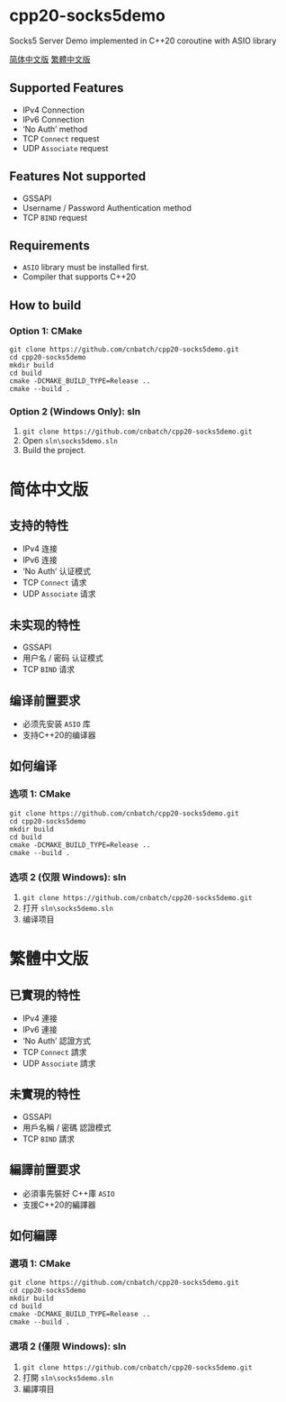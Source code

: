 # cpp20-socks5demo
Socks5 Server Demo implemented in C++20 coroutine with ASIO library

[简体中文版](#简体中文版)
[繁體中文版](#繁體中文版)

## Supported Features
- IPv4 Connection
- IPv6 Connection
- ‘No Auth’ method
- TCP `Connect` request
- UDP `Associate` request

## Features Not supported
- GSSAPI
- Username / Password Authentication method
- TCP `BIND` request

## Requirements
- `ASIO` library must be installed first.
- Compiler that supports C++20

## How to build
### Option 1: CMake
```
git clone https://github.com/cnbatch/cpp20-socks5demo.git
cd cpp20-socks5demo
mkdir build
cd build
cmake -DCMAKE_BUILD_TYPE=Release ..
cmake --build .
```

### Option 2 (Windows Only): sln
1. `git clone https://github.com/cnbatch/cpp20-socks5demo.git`
2. Open `sln\socks5demo.sln`
3. Build the project.

# 简体中文版
## 支持的特性
- IPv4 连接
- IPv6 连接
- ‘No Auth’ 认证模式
- TCP `Connect` 请求
- UDP `Associate` 请求

## 未实现的特性
- GSSAPI
- 用户名 / 密码 认证模式
- TCP `BIND` 请求

## 编译前置要求
- 必须先安装 `ASIO` 库
- 支持C++20的编译器

## 如何编译
### 选项 1: CMake
```
git clone https://github.com/cnbatch/cpp20-socks5demo.git
cd cpp20-socks5demo
mkdir build
cd build
cmake -DCMAKE_BUILD_TYPE=Release ..
cmake --build .
```

### 选项 2 (仅限 Windows): sln
1. `git clone https://github.com/cnbatch/cpp20-socks5demo.git`
2. 打开 `sln\socks5demo.sln`
3. 编译项目


# 繁體中文版

## 已實現的特性
- IPv4 連接
- IPv6 連接
- ‘No Auth’ 認證方式
- TCP `Connect` 請求
- UDP `Associate` 請求

## 未實現的特性
- GSSAPI
- 用戶名稱 / 密碼 認證模式
- TCP `BIND` 請求

## 編譯前置要求
- 必須事先裝好 C++庫 `ASIO`
- 支援C++20的編譯器

## 如何編譯
### 選項 1: CMake
```
git clone https://github.com/cnbatch/cpp20-socks5demo.git
cd cpp20-socks5demo
mkdir build
cd build
cmake -DCMAKE_BUILD_TYPE=Release ..
cmake --build .
```

### 選項 2 (僅限 Windows): sln
1. `git clone https://github.com/cnbatch/cpp20-socks5demo.git`
2. 打開 `sln\socks5demo.sln`
3. 編譯項目